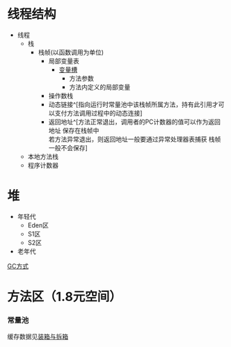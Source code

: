 # 线程结构
- 线程
	- 栈
		- 栈帧(以函数调用为单位)
			- 局部变量表
				- [变量槽](变量槽.md)
					- 方法参数
					- 方法内定义的局部变量
			- 操作数栈
			- 动态链接^[指向运行时常量池中该栈帧所属方法，持有此引用才可以支付方法调用过程中的动态连接]
			- 返回地址^[方法正常退出，调用者的PC计数器的值可以作为返回地址 保存在栈帧中 </br> 若方法异常退出，则返回地址一般要通过异常处理器表捕获 栈帧一般不会保存]
	- 本地方法栈
	- 程序计数器
# 堆
- 年轻代
	- Eden区
	- S1区
	- S2区
- 老年代

[GC方式](GC算法#复制算法流程)
# 方法区（1.8元空间）
### 常量池
缓存数据见[装箱与拆箱](基础知识#装箱与拆箱) 

 